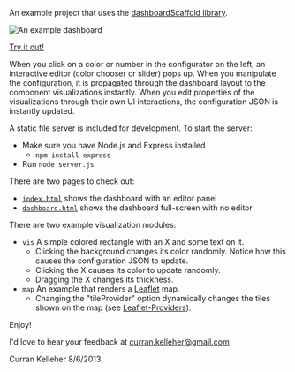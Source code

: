 An example project that uses the [dashboardScaffold library](https://github.com/curran/dashboardScaffold).

![An example dashboard](http://farm6.staticflickr.com/5532/9449466691_6c55d58033_z.jpg "Example Dashboard")

[Try it out!](http://curran.github.io/dashboardScaffoldExample/v0.1.0/index.html)

When you click on a color or number in the configurator on the left, an interactive editor (color chooser or slider) pops up. When you manipulate the configuration, it is propagated through the dashboard layout to the component visualizations instantly. When you edit properties of the visualizations through their own UI interactions, the configuration JSON is instantly updated.

A static file server is included for development. To start the server:

 * Make sure you have Node.js and Express installed
   * `npm install express`
 * Run `node server.js`

There are two pages to check out:

 * [`index.html`](http://curran.github.io/dashboardScaffoldExample/index.html) shows the dashboard with an editor panel
 * [`dashboard.html`](http://curran.github.io/dashboardScaffoldExample/dashboard.html) shows the dashboard full-screen with no editor

There are two example visualization modules:

 * `vis` A simple colored rectangle with an X and some text on it.
   * Clicking the background changes its color randomly. Notice how this causes the configuration JSON to update.
   * Clicking the X causes its color to update randomly.
   * Dragging the X changes its thickness.
 * `map` An example that renders a [Leaflet](http://leafletjs.com/) map.
   * Changing the "tileProvider" option dynamically changes the tiles shown on the map (see [Leaflet-Providers](https://github.com/leaflet-extras/leaflet-providers)).

Enjoy!

I'd love to hear your feedback at curran.kelleher@gmail.com

Curran Kelleher 8/6/2013

